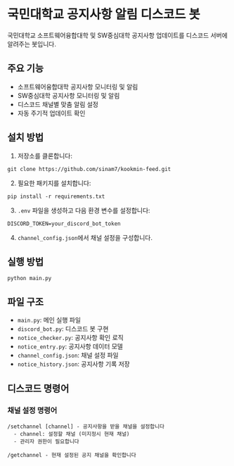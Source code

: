 # 국민대학교 공지사항 알림 디스코드 봇

국민대학교 소프트웨어융합대학 및 SW중심대학 공지사항 업데이트를 디스코드 서버에 알려주는 봇입니다.

## 주요 기능

- 소프트웨어융합대학 공지사항 모니터링 및 알림
- SW중심대학 공지사항 모니터링 및 알림
- 디스코드 채널별 맞춤 알림 설정
- 자동 주기적 업데이트 확인

## 설치 방법

1. 저장소를 클론합니다:
```
git clone https://github.com/sinam7/kookmin-feed.git
```

2. 필요한 패키지를 설치합니다:
```
pip install -r requirements.txt
```

3. `.env` 파일을 생성하고 다음 환경 변수를 설정합니다:
```
DISCORD_TOKEN=your_discord_bot_token
```

4. `channel_config.json`에서 채널 설정을 구성합니다.

## 실행 방법

```
python main.py
```

## 파일 구조

- `main.py`: 메인 실행 파일
- `discord_bot.py`: 디스코드 봇 구현
- `notice_checker.py`: 공지사항 확인 로직
- `notice_entry.py`: 공지사항 데이터 모델
- `channel_config.json`: 채널 설정 파일
- `notice_history.json`: 공지사항 기록 저장

## 디스코드 명령어

### 채널 설정 명령어
```
/setchannel [channel] - 공지사항을 받을 채널을 설정합니다
  - channel: 설정할 채널 (미지정시 현재 채널)
  - 관리자 권한이 필요합니다

/getchannel - 현재 설정된 공지 채널을 확인합니다
```